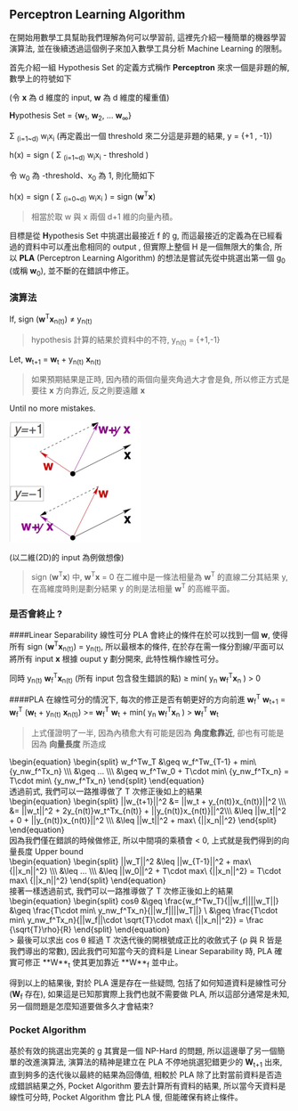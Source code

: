 ## Perceptron Learning Algorithm

在開始用數學工具幫助我們理解為何可以學習前, 這裡先介紹一種簡單的機器學習演算法, 並在後續透過這個例子來加入數學工具分析 Machine Learning 的限制。


首先介紹一組 Hypothesis Set 的定義方式稱作 **Perceptron** 來求一個是非題的解, 數學上的符號如下

(令 **x** 為 d 維度的 input, **w** 為 d 維度的權重值)

**H**ypothesis Set = {**w**<sub>1</sub>, **w**<sub>2</sub>, ... **w**<sub>∞</sub>}

Σ <sub>(i=1~d)</sub> w<sub>i</sub>x<sub>i</sub> (再定義出一個 threshold 來二分這是非題的結果, y = {+1 , -1})

h(x) = sign ( Σ <sub>(i=1~d)</sub> w<sub>i</sub>x<sub>i</sub> - threshold ) 

令 w<sub>0</sub> 為 -threshold、x<sub>0</sub> 為 1, 則化簡如下

h(x) = sign ( Σ <sub>(i=0~d)</sub> w<sub>i</sub>x<sub>i</sub> ) = sign (**w**<sup>T</sup>**x**)

> 相當於取 w 與 x 兩個 d+1 維的向量內積。

目標是從 **H**ypothesis Set 中挑選出最接近 f 的 g, 而這最接近的定義為在已經看過的資料中可以產出愈相同的 output , 但實際上整個 H 是一個無限大的集合, 所以 **PLA** (Perceptron Learning Algorithm) 的想法是嘗試先從中挑選出第一個 g<sub>0</sub> (或稱 **w**<sub>0</sub>), 並不斷的在錯誤中修正。

### 演算法

If, sign (**w**<sup>T</sup>**x**<sub>n(t)</sub>) ≠ y<sub>n(t)</sub>

> hypothesis 計算的結果於資料中的不符, y<sub>n(t)</sub> = {+1,-1}

Let, **w**<sub>t+1</sub> = **w**<sub>t</sub> + y<sub>n(t)</sub> **x**<sub>n(t)</sub>

> 如果預期結果是正時, 因內積的兩個向量夾角過大才會是負, 所以修正方式是要往 **x** 方向靠近, 反之則要遠離 **x**

Until no more mistakes.

<img src="2DPLA.jpg" width="237" height="218"/>

(以二維(2D)的 input 為例做想像)

> sign (**w**<sup>T</sup>**x**) 中, **w**<sup>T</sup>**x** = 0 在二維中是一條法相量為 **w**<sup>T</sup> 的直線二分其結果 y, 在高維度時則是劃分結果 y 的則是法相量 **w**<sup>T</sup> 的高維平面。

### 是否會終止 ?

####Linear Separability 線性可分
PLA 會終止的條件在於可以找到一個 **w**, 使得所有 sign (**w**<sup>T</sup>**x**<sub>n(t)</sub>) = y<sub>n(t)</sub>, 所以最根本的條件, 在於存在需一條分割線/平面可以將所有 input **x** 根據 ouput y 劃分開來, 此特性稱作線性可分。

同時 y<sub>n(t)</sub> **w**<sub>f</sub><sup>T</sup>**x**<sub>n(t)</sub> (所有 input 包含發生錯誤的點) ≥ min( y<sub>n</sub> **w**<sub>f</sub><sup>T</sup>**x**<sub>n</sub> ) > 0

####PLA 在線性可分的情況下, 每次的修正是否有朝更好的方向前進
**w**<sub>f</sub><sup>T</sup> **w**<sub>t+1</sub> = **w**<sub>f</sub><sup>T</sup> (**w**<sub>t</sub> + y<sub>n(t)</sub> **x**<sub>n(t)</sub>) >= **w**<sub>f</sub><sup>T</sup> **w**<sub>t</sub> + min( y<sub>n</sub> **w**<sub>f</sub><sup>T</sup>**x**<sub>n</sub> ) > **w**<sub>f</sub><sup>T</sup> **w**<sub>t</sub>

> 上式僅證明了一半, 因為內積愈大有可能是因為 **角度愈靠近**, 卻也有可能是因為 **向量長度** 所造成

<div> 
\begin{equation}
  \begin{split}
  w_f^Tw_T &\geq w_f^Tw_{T-1} + min\ {y_nw_f^Tx_n} \\\
           &\geq ... \\\
           &\geq w_f^Tw_0 + T\cdot min\ {y_nw_f^Tx_n} = T\cdot min\ {y_nw_f^Tx_n}
  \end{split}
  \end{equation}
</div>
透過前式, 我們可以一路推導做了 T 次修正後如上的結果

<div> 
\begin{equation}
\begin{split}
||w_{t+1}||^2 &=    ||w_t + y_{n(t)}x_{n(t)}||^2 \\\
              &=    ||w_t||^2 + 2y_{n(t)}w_t^Tx_{n(t)} + ||y_{n(t)}x_{n(t)}||^2\\\
              &\leq ||w_t||^2 + 0 + ||y_{n(t)}x_{n(t)}||^2 \\\
              &\leq ||w_t||^2 + max\ {||x_n||^2}
\end{split}
\end{equation}
</div>
因為我們僅在錯誤的時候做修正, 所以中間項的乘積會 < 0, 上式就是我們得到的向量長度 Upper bound

<div> 
\begin{equation}
\begin{split}
  ||w_T||^2 &\leq ||w_{T-1}||^2 + max\ {||x_n||^2} \\\
            &\leq ... \\\
            &\leq ||w_0||^2 + T\cdot max\ {||x_n||^2} = T\cdot max\ {||x_n||^2}
\end{split}
\end{equation}
</div>
接著一樣透過前式, 我們可以一路推導做了 T 次修正後如上的結果

<div>
\begin{equation}  
\begin{split}   
cosθ &\geq \frac{w_f^Tw_T}{||w_f||||w_T||} &\geq \frac{T\cdot min\ y_nw_f^Tx_n}{||w_f||||w_T||} \ &\geq \frac{T\cdot min\ y_nw_f^Tx_n}{||w_f||\cdot \sqrt{T}\cdot max\ {||x_n||^2}}  = \frac {\sqrt{T}\rho}{R}  
\end{split}    
\end{equation}
</div>
> 最後可以求出 cos θ 經過 T 次迭代後的開根號成正比的收斂式子 (ρ 與 R 皆是我們導出的常數), 因此我們可知當今天的資料是 Linear Separability 時, PLA 確實可修正 **W**<sub>t</sub> 使其更加靠近 **W**<sub>f</sub> 並中止。

得到以上的結果後, 對於 PLA 還是存在一些疑問, 包括了如何知道資料是線性可分 (**W**<sub>f</sub> 存在), 如果這是已知那實際上我們也就不需要做 PLA, 所以這部分通常是未知, 另一個問題是怎麼知道要做多久才會結束?

### Pocket Algorithm
基於有效的挑選出完美的 g 其實是一個 NP-Hard 的問題, 所以這邊舉了另一個簡單的改進演算法, 演算法的精神是建立在 PLA 不停地挑選犯錯更少的 **W**<sub>t+1</sub> 出來, 直到夠多的迭代後以最終的結果為回傳值, 相較於 PLA 除了比對當前資料是否造成錯誤結果之外, Pocket Algorithm 要去計算所有資料的結果, 所以當今天資料是線性可分時, Pocket Algorithm 會比 PLA 慢, 但能確保有終止條件。
